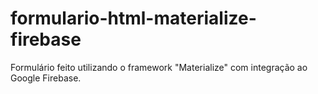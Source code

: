# formulario-html-materialize-firebase

Formulário feito utilizando o framework "Materialize" com integração ao Google Firebase.
